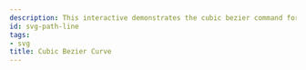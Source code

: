 ```yaml
---
description: This interactive demonstrates the cubic bezier command for a SVG path element. There are four control points that allow the user to control the shape of the bezier curve that is drawn.
id: svg-path-line
tags:
- svg
title: Cubic Bezier Curve
---
```

